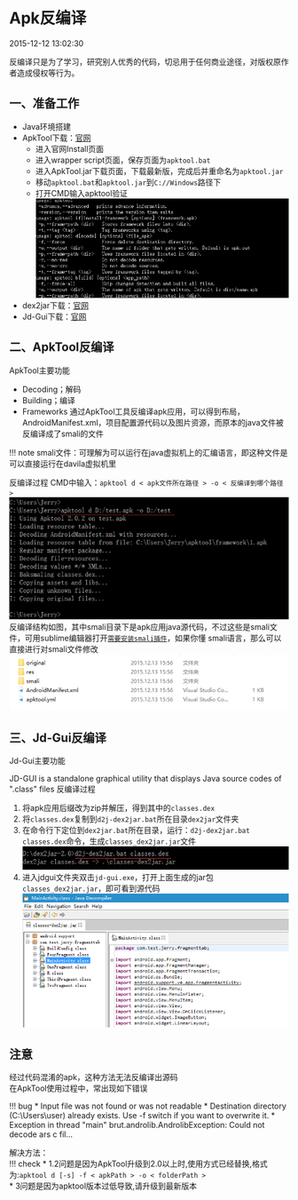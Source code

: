 # Apk反编译
2015-12-12 13:02:30

反编译只是为了学习，研究别人优秀的代码，切忌用于任何商业途径，对版权原作者造成侵权等行为。

## 一、准备工作
* Java环境搭建
* ApkTool下载：[官网](https://ibotpeaches.github.io/Apktool)
    -  进入官网Install页面
    -  进入wrapper script页面，保存页面为`apktool.bat`
    -  进入ApkTool.jar下载页面，下载最新版，完成后并重命名为`apktool.jar`
    -  移动`apktool.bat`和`apktool.jar`到`C://Windows`路径下
    -  打开CMD输入apktool验证  
    ![apk-decompilation](assets/images/gitpages-apktool-devtools.png)
* dex2jar下载：[官网](https://github.com/pxb1988/dex2jar)
* Jd-Gui下载：[官网](http://jd.benow.ca)

## 二、ApkTool反编译
ApkTool主要功能

* Decoding；解码
* Building；编译
* Frameworks
通过ApkTool工具反编译apk应用，可以得到布局，AndroidManifest.xml，项目配置源代码以及图片资源，而原本的java文件被反编译成了smali的文件  

!!! note
    smali文件：可理解为可以运行在java虚拟机上的汇编语言，即这种文件是可以直接运行在davila虚拟机里

反编译过程
CMD中输入：`apktool d < apk文件所在路径 > -o < 反编译到哪个路径 >`  
![apk-cmd](assets/images/gitpages-apktool-cmd.png)
反编译结构如图，其中smali目录下是apk应用java源代码，不过这些是smali文件，可用sublime编辑器打开[`需要安装smali插件`](https://github.com/ShaneWilton/sublime-smali)，如果你懂 smali语言，那么可以直接进行对smali文件修改  
![apk-structure](assets/images/gitpages-apktool-structure.png)

## 三、Jd-Gui反编译
Jd-Gui主要功能

JD-GUI is a standalone graphical utility that displays Java source codes of ".class" files
反编译过程

1. 将apk应用后缀改为zip并解压，得到其中的`classes.dex`
2. 将`classes.dex`复制到`d2j-dex2jar.bat`所在目录`dex2jar`文件夹
3. 在命令行下定位到`dex2jar.bat`所在目录，运行：`d2j-dex2jar.bat classes.dex`命令，生成`classes_dex2jar.jar`文件  
![devtools-dex2jar](assets/images/gitpages-apktool-dex2jar.png)
4. 进入jdgui文件夹双击`jd-gui.exe`，打开上面生成的jar包`classes_dex2jar.jar`，即可看到源代码  
![devtools-jd-gui](assets/images/gitpages-apktool-jdgui.png)

## 注意
经过代码混淆的apk，这种方法无法反编译出源码  
在ApkTool使用过程中，常出现如下错误  

!!! bug
    * Input file was not found or was not readable
    * Destination directory (C:\Users\user) already exists. Use -f switch if you want to overwrite it.
    * Exception in thread "main" brut.androlib.AndrolibException: Could not decode ars c fil...  

解决方法：  
!!! check
    * 1.2问题是因为ApkTool升级到2.0以上时,使用方式已经替换,格式为:`apktool d [-s] -f < apkPath > -o < folderPath >`  
    * 3问题是因为apktool版本过低导致,请升级到最新版本